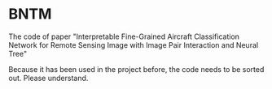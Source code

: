 # BNTM
The code of paper "Interpretable Fine-Grained Aircraft Classification Network for Remote Sensing Image with Image Pair Interaction and Neural Tree"

Because it has been used in the project before, the code needs to be sorted out. Please understand.
